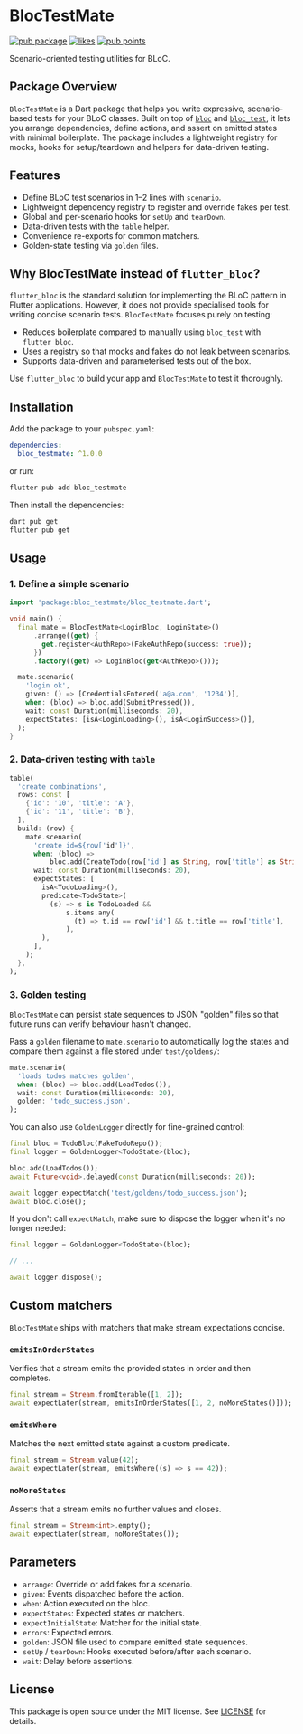 # BlocTestMate

[![pub package](https://img.shields.io/pub/v/bloc_testmate.svg)](https://pub.dev/packages/bloc_testmate)
[![likes](https://img.shields.io/pub/likes/bloc_testmate?logo=dart)](https://pub.dev/packages/bloc_testmate/score)
[![pub points](https://img.shields.io/pub/points/bloc_testmate?logo=dart)](https://pub.dev/packages/bloc_testmate/score)


Scenario-oriented testing utilities for BLoC.

## Package Overview

`BlocTestMate` is a Dart package that helps you write expressive, scenario-based tests for your BLoC classes. Built on top of [`bloc`](https://pub.dev/packages/bloc) and [`bloc_test`](https://pub.dev/packages/bloc_test), it lets you arrange dependencies, define actions, and assert on emitted states with minimal boilerplate. The package includes a lightweight registry for mocks, hooks for setup/teardown and helpers for data-driven testing.

## Features
- Define BLoC test scenarios in 1–2 lines with `scenario`.
- Lightweight dependency registry to register and override fakes per test.
- Global and per-scenario hooks for `setUp` and `tearDown`.
- Data-driven tests with the `table` helper.
- Convenience re-exports for common matchers.
- Golden-state testing via `golden` files.

## Why BlocTestMate instead of `flutter_bloc`?
`flutter_bloc` is the standard solution for implementing the BLoC pattern in Flutter applications. However, it does not provide specialised tools for writing concise scenario tests. `BlocTestMate` focuses purely on testing:

- Reduces boilerplate compared to manually using `bloc_test` with `flutter_bloc`.
- Uses a registry so that mocks and fakes do not leak between scenarios.
- Supports data-driven and parameterised tests out of the box.

Use `flutter_bloc` to build your app and `BlocTestMate` to test it thoroughly.

## Installation
Add the package to your `pubspec.yaml`:

```yaml
dependencies:
  bloc_testmate: ^1.0.0
```

or run:

```bash
flutter pub add bloc_testmate
```

Then install the dependencies:

```bash
dart pub get
flutter pub get
```

## Usage

### 1. Define a simple scenario
```dart
import 'package:bloc_testmate/bloc_testmate.dart';

void main() {
  final mate = BlocTestMate<LoginBloc, LoginState>()
      .arrange((get) {
        get.register<AuthRepo>(FakeAuthRepo(success: true));
      })
      .factory((get) => LoginBloc(get<AuthRepo>()));

  mate.scenario(
    'login ok',
    given: () => [CredentialsEntered('a@a.com', '1234')],
    when: (bloc) => bloc.add(SubmitPressed()),
    wait: const Duration(milliseconds: 20),
    expectStates: [isA<LoginLoading>(), isA<LoginSuccess>()],
  );
}
```

### 2. Data-driven testing with `table`
```dart
table(
  'create combinations',
  rows: const [
    {'id': '10', 'title': 'A'},
    {'id': '11', 'title': 'B'},
  ],
  build: (row) {
    mate.scenario(
      'create id=${row['id']}',
      when: (bloc) =>
          bloc.add(CreateTodo(row['id'] as String, row['title'] as String)),
      wait: const Duration(milliseconds: 20),
      expectStates: [
        isA<TodoLoading>(),
        predicate<TodoState>(
          (s) => s is TodoLoaded &&
              s.items.any(
                (t) => t.id == row['id'] && t.title == row['title'],
              ),
        ),
      ],
    );
  },
);
```
### 3. Golden testing
`BlocTestMate` can persist state sequences to JSON "golden" files so that
future runs can verify behaviour hasn't changed.

Pass a `golden` filename to `mate.scenario` to automatically log the states
and compare them against a file stored under `test/goldens/`:

```dart
mate.scenario(
  'loads todos matches golden',
  when: (bloc) => bloc.add(LoadTodos()),
  wait: const Duration(milliseconds: 20),
  golden: 'todo_success.json',
);
```

You can also use `GoldenLogger` directly for fine-grained control:

```dart
final bloc = TodoBloc(FakeTodoRepo());
final logger = GoldenLogger<TodoState>(bloc);

bloc.add(LoadTodos());
await Future<void>.delayed(const Duration(milliseconds: 20));

await logger.expectMatch('test/goldens/todo_success.json');
await bloc.close();
```

If you don't call `expectMatch`, make sure to dispose the logger when it's no
longer needed:

```dart
final logger = GoldenLogger<TodoState>(bloc);

// ...

await logger.dispose();
```


## Custom matchers

`BlocTestMate` ships with matchers that make stream expectations concise.

### `emitsInOrderStates`
Verifies that a stream emits the provided states in order and then completes.

```dart
final stream = Stream.fromIterable([1, 2]);
await expectLater(stream, emitsInOrderStates([1, 2, noMoreStates()]));
```

### `emitsWhere`
Matches the next emitted state against a custom predicate.

```dart
final stream = Stream.value(42);
await expectLater(stream, emitsWhere((s) => s == 42));
```

### `noMoreStates`
Asserts that a stream emits no further values and closes.

```dart
final stream = Stream<int>.empty();
await expectLater(stream, noMoreStates());
```

## Parameters
- `arrange`: Override or add fakes for a scenario.
- `given`: Events dispatched before the action.
- `when`: Action executed on the bloc.
- `expectStates`: Expected states or matchers.
- `expectInitialState`: Matcher for the initial state.
- `errors`: Expected errors.
- `golden`: JSON file used to compare emitted state sequences.
- `setUp` / `tearDown`: Hooks executed before/after each scenario.
- `wait`: Delay before assertions.

## License
This package is open source under the MIT license. See [LICENSE](LICENSE) for details.
